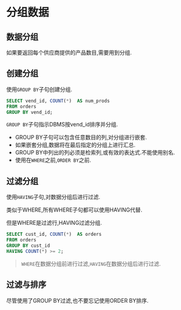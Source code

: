 # 分组数据

## 数据分组

如果要返回每个供应商提供的产品数目,需要用到分组.

## 创建分组

使用`GROUP BY`子句创建分组.

```sql
SELECT vend_id, COUNT(*)  AS num_prods
FROM orders
GROUP BY vend_id;
```

`GROUP BY`子句指示DBMS按vend_id排序并分组.

- GROUP BY子句可以包含任意数目的列,对分组进行嵌套.
- 如果嵌套分组,数据将在最后指定的分组上进行汇总.
- GROUP BY中列出的列必须是检索列,或有效的表达式.不能使用别名.
- 使用在`WHERE`之前,`ORDER BY`之前.

## 过滤分组

使用`HAVING`子句,对数据分组后进行过滤.

类似于WHERE,所有WHERE子句都可以使用HAVING代替.

但是WHERE是过滤行,HAVING过滤分组.

```sql
SELECT cust_id, COUNT(*)  AS orders
FROM orders
GROUP BY cust_id
HAVING COUNT(*) >= 2;
```

> `WHERE`在数据分组前进行过滤,`HAVING`在数据分组后进行过滤.

## 过滤与排序

尽管使用了GROUP BY过滤,也不要忘记使用ORDER BY排序.